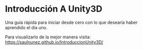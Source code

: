 # Introducción A Unity3D

Una guía rápida para iniciar desde cero con lo que desearía haber aprendido el día uno.

Para visualizarlo de la mejor manera visita:   
<https://saulnunez.github.io/IntroduccionUnity3D/>

